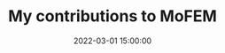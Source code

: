 ---
layout: post
title: My contributions to MoFEM 
date: 2022-03-01 15:00:00
description: A selection of the most important developments and contributions to MoFEM
tags: implementations
categories: MoFEM
img: assets/img/posts/karol_coding_mofem.png
---